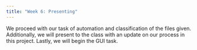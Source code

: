 ```yaml
---
title: "Week 6: Presenting"
---
```


We proceed with our task of automation and classification of the files given.  Additionally, we will present to the class with an update on our process in this project.  Lastly, we will begin the GUI task.